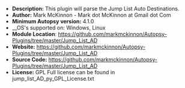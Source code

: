 - __Description:__ This plugin will parse the Jump List Auto Destinations. 
- __Author:__ Mark McKinnon - Mark dot McKinnon at Gmail dot Com
- __Minimum Autopsy version:__ 4.1.0
- __OS's supported on: Windows, Linux
- __Module Location__: https://github.com/markmckinnon/Autopsy-Plugins/tree/master/Jump_List_AD
- __Website:__  https://github.com/markmckinnon/Autopsy-Plugins/tree/master/Jump_List_AD
- __Source Code:__  https://github.com/markmckinnon/Autopsy-Plugins/tree/master/Jump_List_AD
- __License:__ GPL Full license can be found in jump_list_AD_py_GPL_License.txt 
